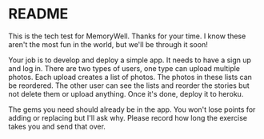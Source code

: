 # README

This is the tech test for MemoryWell. Thanks for your time. I know these aren't the most fun in the world, but we'll be through it soon!

Your job is to develop and deploy a simple app. It needs to have a sign up and log in. There are two types of users, one type can upload multiple photos. Each upload creates a list of photos. The photos in these lists can be reordered. The other user can see the lists and reorder the stories but not delete them or upload anything. Once it's done, deploy it to heroku.

The gems you need should already be in the app. You won't lose points for adding or replacing but I'll ask why. Please record how long the exercise takes you and send that over.
